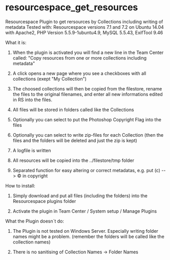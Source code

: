# resourcespace_get_resources
Resourcespace Plugin to get rersources by Collections including writing of metadata
Tested with:
Resourcespace versions 7.1 and 7.2 on Ubuntu 14.04 with Apache2, PHP Version 5.5.9-1ubuntu4.9, MySQL 5.5.43, ExifTool 9.46

What it is:

1. When the plugin is activated you will find a new line in the Team Center called: "Copy resources from one or more collections including metadata"

2. A click opens a new page where you see a checkboxes with all collections (exept "My Collection")

3. The choosed collections will then be copied from the filestore, rename the files to the original filenames, and enter all new informations edited in RS into the files.

4. All files will be stored in folders called like the Collections

5. Optionally you can select to put the Photoshop Copyright Flag into the files

6. Optionally you can select to write zip-files for each Collection (then the files and the folders will be deleted and just the zip is kept)

7. A logfile is written

8. All resources will be copied into the ../filestore/tmp folder
9. Separated function for easy altering or correct metadatas, e.g. put (c) --> © in copyright

How to install:

1. Simply download and put all files (including the folders) into the Resourcespace plugins folder

2. Activate the plugin in Team Center / System setup / Manage Plugins


What the Plugin doesn´t do:

1. The Plugin is not tested on Windows Server. Especially writing folder names might be a problem. (remember the folders will be called like the collection names)

2. There is no sanitising of Collection Names -> Folder Names 
